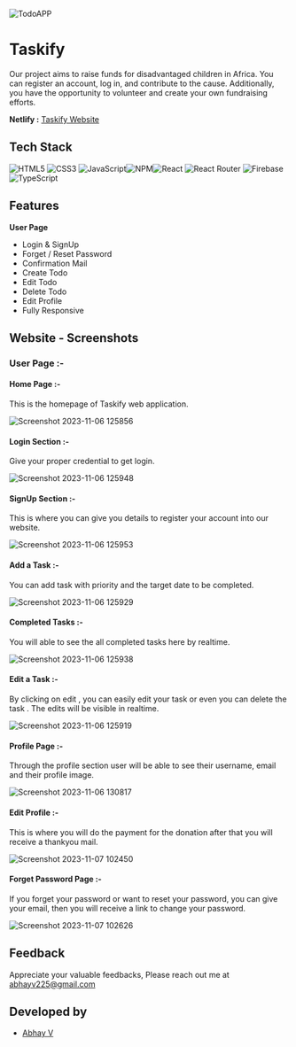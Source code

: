 
![TodoAPP](https://i.ibb.co/fvRfGTv/Taskify.png)





# Taskify
Our project aims to raise funds for disadvantaged children in Africa. You can register an account, log in, and contribute to the cause. Additionally, you have the opportunity to volunteer and create your own fundraising efforts. 

**Netlify :**  [Taskify Website](https://taskify-c4776.web.app/)
## Tech Stack

![HTML5](https://img.shields.io/badge/html5-%23E34F26.svg?style=for-the-badge&logo=html5&logoColor=white) ![CSS3](https://img.shields.io/badge/css3-%231572B6.svg?style=for-the-badge&logo=css3&logoColor=white) ![JavaScript](https://img.shields.io/badge/javascript-%23323330.svg?style=for-the-badge&logo=javascript&logoColor=%23F7DF1E)![NPM](https://img.shields.io/badge/NPM-%23CB3837.svg?style=for-the-badge&logo=npm&logoColor=white)![React](https://img.shields.io/badge/react-%2320232a.svg?style=for-the-badge&logo=react&logoColor=%2361DAFB) ![React Router](https://img.shields.io/badge/React_Router-CA4245?style=for-the-badge&logo=react-router&logoColor=white) 
![Firebase](https://img.shields.io/badge/Firebase-FFCA28?style=for-the-badge&logo=firebase&logoColor=white) ![TypeScript](https://img.shields.io/badge/TypeScript-3178C6?style=for-the-badge&logo=typescript&logoColor=white)



## Features

**User Page**
- Login & SignUp
- Forget / Reset Password
- Confirmation Mail
- Create Todo
- Edit Todo
- Delete Todo
- Edit Profile
- Fully Responsive


## Website - Screenshots

### User Page :-

#### Home Page :-
This is the homepage of Taskify web application.

![Screenshot 2023-11-06 125856](https://i.ibb.co/qYLqG16/progress.png)


#### Login Section :-
Give your proper credential to get login.

![Screenshot 2023-11-06 125948](https://i.ibb.co/n6Z6Ld8/Signin.png)


#### SignUp Section :-

This is where you can give you details to register your account into our website.

![Screenshot 2023-11-06 125953](https://i.ibb.co/p31hTbW/signup.png)




#### Add a Task :-

You can add task with priority and the target date to be completed.

![Screenshot 2023-11-06 125929](https://i.ibb.co/Gd2Jg9c/addtask.png)


#### Completed Tasks :-

You will able to see the all completed tasks here by realtime.

![Screenshot 2023-11-06 125938](https://i.ibb.co/vQGJHXG/completed.png)

#### Edit a Task :-

By clicking on edit , you can easily edit your task or even you can delete the task . The edits will be visible in realtime.

![Screenshot 2023-11-06 125919](https://i.ibb.co/Z17fZq4/Edit-task.png)


#### Profile Page :-

Through the profile section user will be able to see their username, email and their profile image.

![Screenshot 2023-11-06 130817](https://i.ibb.co/gms8PCF/profile.png)


#### Edit Profile :-

This is where you will do the payment for the donation after that you will receive a thankyou mail.

![Screenshot 2023-11-07 102450](https://i.ibb.co/WFm9GBD/edit-Profile.png)



#### Forget Password Page  :-

If you forget your password or want to reset your password, you can give your email, then you will receive a link to change your password.

![Screenshot 2023-11-07 102626](https://i.ibb.co/GJRr1XN/reset.png)




## Feedback

 Appreciate your valuable feedbacks, Please reach out me at abhayv225@gmail.com


## Developed by
- [Abhay V](https://github.com/abii225)

